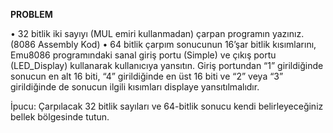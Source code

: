 **PROBLEM**

•	32 bitlik iki sayıyı (MUL emiri kullanmadan)  çarpan programın yazınız. (8086 Assembly Kod)
•	64 bitlik çarpım sonucunun 16’şar bitlik kısımlarını, Emu8086 programındaki sanal giriş portu (Simple) ve çıkış portu (LED_Display) kullanarak kullanıcıya yansıtın. Giriş portundan “1” girildiğinde sonucun en alt 16 biti, “4” girildiğinde en üst 16 biti ve “2” veya “3” girildiğinde de sonucun ilgili kısımları displaye yansıtılmalıdır.

İpucu: Çarpılacak 32 bitlik sayıları ve 64-bitlik sonucu kendi belirleyeceğiniz bellek bölgesinde tutun.
